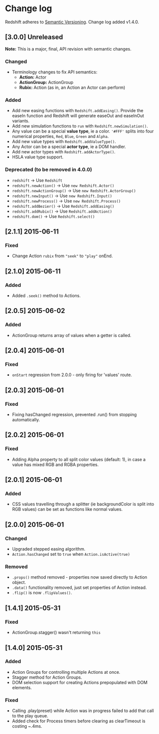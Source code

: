 # Change log

Redshift adheres to [Semantic Versioning](http://semver.org/). Change log added v1.4.0.

## [3.0.0] Unreleased

**Note:** This is a major, final, API revision with semantic changes.

### Changed
- Terminology changes to fix API semantics:
    - **Action:** Actor
    - **ActionGroup:** ActionGroup
    - **Rubix:** Action (as in, an Action an Actor can perform)

### Added
- Add new easing functions with `Redshift.addEasing()`. Provide the easeIn function and Redshift will generate easeOut and easeInOut variants.
- Add new simulation functions to `run` with `Redshift.newSimulation()`.
- Any value can be a special **value type**, ie a color. `'#FFF'` splits into four numerical properties, `Red`, `Blue`, `Green` and `Alpha`.
- Add new value types with `Redshift.addValueType()`.
- Any Actor can be a special **actor type**, ie a DOM handler. 
- Add new actor types with `Redshift.addActorType()`.
- HSLA value type support.

### Deprecated (to be removed in 4.0.0)
- `redshift` -> Use `Redshift`
- `redshift.newAction()` -> Use `new Redshift.Actor()`
- `redshift.newActionGroup()` -> Use `new Redshift.ActorGroup()`
- `redshift.newInput()` -> Use `new Redshift.Input()`
- `redshift.newProcess()` -> Use `new Redshift.Process()`
- `redshift.addBezier()` -> Use `Redshift.addEasing()`
- `redshift.addRubix()` -> Use `Redshift.addAction()`
- `redshift.dom()` -> Use `Redshift.select()`

## [2.1.1] 2015-06-11

### Fixed
- Change Action `rubix` from `"seek"` to `"play"` onEnd.

## [2.1.0] 2015-06-11

### Added
- Added `.seek()` method to Actions.

## [2.0.5] 2015-06-02

### Added
- ActionGroup returns array of values when a getter is called.

## [2.0.4] 2015-06-01

### Fixed
- `onStart` regression from 2.0.0 - only firing for 'values' route.

## [2.0.3] 2015-06-01

### Fixed
- Fixing hasChanged regression, prevented .run() from stopping automatically.

## [2.0.2] 2015-06-01

### Fixed
- Adding Alpha property to all split color values (default: 1), in case a value has mixed RGB and RGBA properties.

## [2.0.1] 2015-06-01

### Added
- CSS values travelling through a splitter (ie backgroundColor is split into RGB values) can be set as functions like normal values.

## [2.0.0] 2015-06-01

### Changed
- Upgraded stepped easing algorithm.
- `Action.hasChanged` set to `true` when `Action.isActive(true)`

### Removed
- `.props()` method removed - properties now saved directly to Action object.
- `.data()` functionality removed, just set properties of Action instead.
- `.flip()` is now `.flipValues()`.

## [1.4.1] 2015-05-31

### Fixed
- ActionGroup.stagger() wasn't returning `this`

## [1.4.0] 2015-05-31

### Added
- Action Groups for controlling multiple Actions at once.
- Stagger method for Action Groups.
- DOM selection support for creating Actions prepopulated with DOM elements.

### Fixed
- Calling .play(preset) while Action was in progress failed to add that call to the play queue.
- Added check for Process timers before clearing as clearTimeout is costing ~.4ms.
